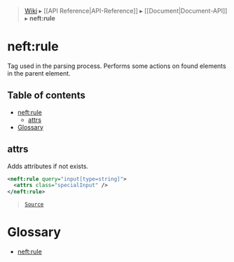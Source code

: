 > [Wiki](Home) ▸ [[API Reference|API-Reference]] ▸ [[Document|Document-API]] ▸ **neft:rule**

# neft:rule

Tag used in the parsing process.
Performs some actions on found elements in the parent element.

## Table of contents
* [neft:rule](#neftrule)
  * [attrs](#attrs)
* [Glossary](#glossary)

## attrs

Adds attributes if not exists.

```xml
<neft:rule query="input[type=string]">
  <attrs class="specialInput" />
</neft:rule>
```

> [`Source`](/Neft-io/neft/blob/564f8d734f4e3d2b9c5aa3d8f0b6cad0c8b3f9f0/src/document/file/parse/rules.litcoffee#attrs)

# Glossary

- [neft:rule](#neftrule)


